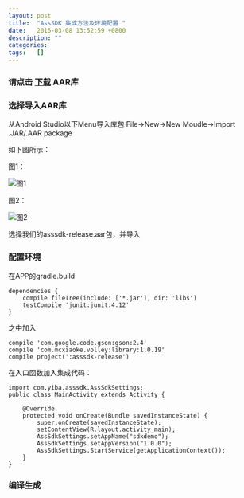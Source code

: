 ```yaml
---
layout:	post
title:	"AssSDK 集成方法及环境配置 "
date:	2016-03-08 13:52:59 +0800
description: ""
categories:	
tags:	[]
---
```

### 请点击 [下载](http://7xrgjr.com1.z0.glb.clouddn.com/asssdk-release.aar) AAR库

### 选择导入AAR库

从Android Studio以下Menu导入库包
File->New->New Moudle->Import .JAR/.AAR package

如下图所示：

图1：

![图1](http://7xrgjr.com1.z0.glb.clouddn.com/import_arr_1.png)

图2：

![图2](http://7xrgjr.com1.z0.glb.clouddn.com/import_arr_2.png)

选择我们的asssdk-release.aar包，并导入

### 配置环境

在APP的gradle.build

	dependencies {
	    compile fileTree(include: ['*.jar'], dir: 'libs')
	    testCompile 'junit:junit:4.12'	    
	}

之中加入

	compile 'com.google.code.gson:gson:2.4'
	compile 'com.mcxiaoke.volley:library:1.0.19'
    compile project(':asssdk-release')


在入口函数加入集成代码：

	import com.yiba.asssdk.AssSdkSettings;
	public class MainActivity extends Activity {
	
	    @Override
	    protected void onCreate(Bundle savedInstanceState) {
	        super.onCreate(savedInstanceState);
	        setContentView(R.layout.activity_main);
	        AssSdkSettings.setAppName("sdkdemo");
	        AssSdkSettings.setAppVersion("1.0.0");
	        AssSdkSettings.StartService(getApplicationContext());
	    }
	}


### 编译生成